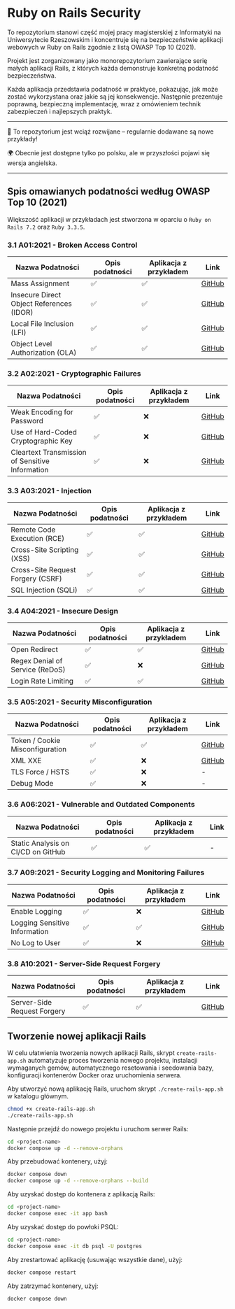 # Ruby on Rails Security

To repozytorium stanowi część mojej pracy magisterskiej z Informatyki na Uniwersytecie Rzeszowskim i koncentruje się na bezpieczeństwie aplikacji webowych w Ruby on Rails zgodnie z listą OWASP Top 10 (2021).

Projekt jest zorganizowany jako monorepozytorium zawierające serię małych aplikacji Rails, z których każda demonstruje konkretną podatność bezpieczeństwa.

Każda aplikacja przedstawia podatność w praktyce, pokazując, jak może zostać wykorzystana oraz jakie są jej konsekwencje. Następnie prezentuje poprawną, bezpieczną implementację, wraz z omówieniem technik zabezpieczeń i najlepszych praktyk.

---

🚧 To repozytorium jest wciąż rozwijane – regularnie dodawane są nowe przykłady!

🌍 Obecnie jest dostępne tylko po polsku, ale w przyszłości pojawi się wersja angielska.

---

## Spis omawianych podatności według OWASP Top 10 (2021)

Większość aplikacji w przykładach jest stworzona w oparciu o `Ruby on Rails 7.2` oraz `Ruby 3.3.5`.

### 3.1 A01:2021 - Broken Access Control

| Nazwa Podatności | Opis podatności | Aplikacja z przykładem | Link |
| - | - | - | - |
| Mass Assignment | ✅ | ✅ | [GitHub](https://github.com/maciejb2k/ruby-on-rails-security/tree/main/mass-assignment) |
| Insecure Direct Object References (IDOR) | ✅ | ✅ | [GitHub](https://github.com/maciejb2k/ruby-on-rails-security/tree/main/insecure-direct-object-reference) |
| Local File Inclusion (LFI) | ✅ | ✅ | [GitHub](https://github.com/maciejb2k/ruby-on-rails-security/tree/main/local-file-inclusion) |
| Object Level Authorization (OLA) | ✅ | ✅ | [GitHub](https://github.com/maciejb2k/ruby-on-rails-security/tree/main/object-level-authorization) |

### 3.2 A02:2021 - Cryptographic Failures

| Nazwa Podatności | Opis podatności | Aplikacja z przykładem | Link |
| - | - | - | - |
| Weak Encoding for Password | ✅ | ❌ | [GitHub](https://github.com/maciejb2k/ruby-on-rails-security/tree/main/weak-encoding-for-password) |
| Use of Hard-Coded Cryptographic Key | ✅ | ❌ | [GitHub](https://github.com/maciejb2k/ruby-on-rails-security/tree/main/hard-coded-cryptographic-key) |
| Cleartext Transmission of Sensitive Information | ✅ | ❌ | [GitHub](https://github.com/maciejb2k/ruby-on-rails-security/tree/main/cleartext-transmission-of-sensitive-information) |

### 3.3 A03:2021 - Injection

| Nazwa Podatności | Opis podatności | Aplikacja z przykładem | Link |
| - | - | - | - |
| Remote Code Execution (RCE) | ✅ | ✅ | [GitHub](https://github.com/maciejb2k/ruby-on-rails-security/tree/main/remote-code-execution) |
| Cross-Site Scripting (XSS) | ✅ | ✅ | [GitHub](https://github.com/maciejb2k/ruby-on-rails-security/tree/main/cross-site-scripting) |
| Cross-Site Request Forgery (CSRF) | ✅ | ✅ | [GitHub](https://github.com/maciejb2k/ruby-on-rails-security/tree/main/cross-site-request-forgery) |
| SQL Injection (SQLi) | ✅ | ✅ | [GitHub](https://github.com/maciejb2k/ruby-on-rails-security/tree/main/sql-injection) |

### 3.4 A04:2021 - Insecure Design

| Nazwa Podatności | Opis podatności | Aplikacja z przykładem | Link |
| - | - | - | - |
| Open Redirect | ✅ | ✅ | [GitHub](https://github.com/maciejb2k/ruby-on-rails-security/tree/main/open-redirect) |
| Regex Denial of Service (ReDoS) | ✅ | ❌ | [GitHub](https://github.com/maciejb2k/ruby-on-rails-security/tree/main/regex-dos) |
| Login Rate Limiting | ✅ | ✅ | [GitHub](https://github.com/maciejb2k/ruby-on-rails-security/tree/main/login-rate-limiting) |

### 3.5 A05:2021 - Security Misconfiguration

| Nazwa Podatności | Opis podatności | Aplikacja z przykładem | Link |
| - | - | - | - |
| Token / Cookie Misconfiguration | ✅ | ✅ | [GitHub](https://github.com/maciejb2k/ruby-on-rails-security/tree/main/token-cookie-misconfiguration) |
| XML XXE | ✅ | ❌ | [GitHub](https://github.com/maciejb2k/ruby-on-rails-security/tree/main/xml-xxe) |
| TLS Force / HSTS | ✅ | ❌ | - |
| Debug Mode | ✅ | ❌ | - |

### 3.6 A06:2021 - Vulnerable and Outdated Components

| Nazwa Podatności | Opis podatności | Aplikacja z przykładem | Link |
| - | - | - | - |
| Static Analysis on CI/CD on GitHub | ✅ | ✅ | - |

### 3.7 A09:2021 - Security Logging and Monitoring Failures

| Nazwa Podatności | Opis podatności | Aplikacja z przykładem | Link |
| - | - | - | - |
| Enable Logging | ✅ | ❌ | [GitHub](https://github.com/maciejb2k/ruby-on-rails-security/tree/main/enable-logging) |
| Logging Sensitive Information | ✅ | ✅ | [GitHub](https://github.com/maciejb2k/ruby-on-rails-security/tree/main/logging-sensitive-information) |
| No Log to User | ✅ | ❌ | [GitHub](https://github.com/maciejb2k/ruby-on-rails-security/tree/main/no-log-to-user) |

### 3.8 A10:2021 - Server-Side Request Forgery

| Nazwa Podatności | Opis podatności | Aplikacja z przykładem | Link |
| - | - | - | - |
| Server-Side Request Forgery | ✅ | ✅ | [GitHub](https://github.com/maciejb2k/ruby-on-rails-security/tree/main/server-side-request-forgery) |

## Tworzenie nowej aplikacji Rails

W celu ułatwienia tworzenia nowych aplikacji Rails, skrypt `create-rails-app.sh` automatyzuje proces tworzenia nowego projektu, instalacji wymaganych gemów, automatycznego resetowania i seedowania bazy, konfiguracji kontenerów Docker oraz uruchomienia serwera.

Aby utworzyć nową aplikację Rails, uruchom skrypt `./create-rails-app.sh` w katalogu głównym.
```bash
chmod +x create-rails-app.sh
./create-rails-app.sh
```

Następnie przejdź do nowego projektu i uruchom serwer Rails:
```bash
cd <project-name>
docker compose up -d --remove-orphans
```

Aby przebudować kontenery, użyj:
```bash
docker compose down
docker compose up -d --remove-orphans --build
```

Aby uzyskać dostęp do kontenera z aplikacją Rails:
```bash
cd <project-name>
docker compose exec -it app bash
```

Aby uzyskać dostęp do powłoki PSQL:
```bash
cd <project-name>
docker compose exec -it db psql -U postgres
```

Aby zrestartować aplikację (usuwając wszystkie dane), użyj:
```bash
docker compose restart
```

Aby zatrzymać kontenery, użyj:
```bash
docker compose down
```
